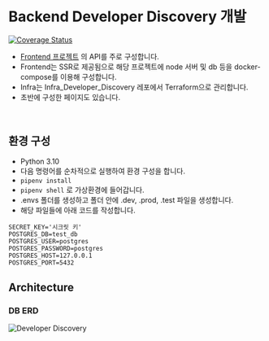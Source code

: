# Backend Developer Discovery 개발

[![Coverage Status](./reports/coverage/coverage-badge.svg?dummy=8484744)](.)

- [Frontend 프로젝트](https://github.com/rha6780/Frontend_Developer_Discovery) 의 API를 주로 구성합니다.
- Frontend는 SSR로 제공됨으로 해당 프로젝트에 node 서버 및 db 등을 docker-compose를 이용해 구성합니다.
- Infra는 Infra_Developer_Discovery 레포에서 Terraform으로 관리합니다.
- 초반에 구성한 페이지도 있습니다.


<br>

## 환경 구성
- Python 3.10
- 다음 명령어를 순차적으로 실행하여 환경 구성을 합니다.
- `pipenv install`
- `pipenv shell` 로 가상환경에 들어갑니다.
- .envs 폴더를 생성하고 폴더 안에 .dev, .prod, .test 파일을 생성합니다.
- 해당 파일들에 아래 코드를 작성합니다.
```
SECRET_KEY='시크릿 키'
POSTGRES_DB=test_db
POSTGRES_USER=postgres
POSTGRES_PASSWORD=postgres
POSTGRES_HOST=127.0.0.1
POSTGRES_PORT=5432
```

## Architecture

### DB ERD
![Developer Discovery](https://github.com/rha6780/Backend_Developer_Discovery/assets/47859845/54dfd9c9-8850-4043-aa3f-f6690cc627c1)
